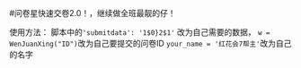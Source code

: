 #问卷星快速交卷2.0！，继续做全班最靓的仔！

使用方法：
脚本中的`'submitdata': '1$0}2$1'` 改为自己需要的数据，
`w = WenJuanXing("ID")`改为自己要提交的问卷ID
`your_name = '红花会7帮主'`改为自己的名字